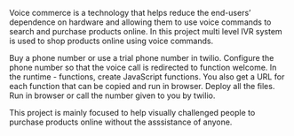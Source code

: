 Voice commerce is a technology that helps reduce the end-users’ dependence on hardware and allowing them to use voice commands to search and purchase products online. In this project multi level IVR system is used to shop products online using voice commands.

Buy a phone number or use a trial phone number in twilio. Configure the phone number so that the voice call is redirected to function welcome. In the runtime - functions, create JavaScript functions. You also get a URL for each function that can be copied and run in browser. Deploy all the files. Run in browser or call the number given to you by twilio.

This project is mainly focused to help visually challenged people to purchase products online without the asssistance of anyone.
